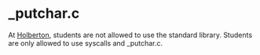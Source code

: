 # _putchar.c

At [Holberton](https://www.holbertonschool.com), students are not allowed to use the standard library.
Students are only allowed to use syscalls and \_putchar.c.

